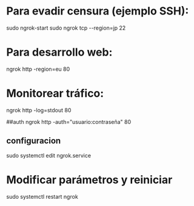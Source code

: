 # Para evadir censura (ejemplo SSH):
sudo ngrok-start
sudo ngrok tcp --region=jp 22

# Para desarrollo web:
ngrok http -region=eu 80

# Monitorear tráfico:
ngrok http -log=stdout 80


##auth
 ngrok http -auth="usuario:contraseña" 80

## configuracion 
sudo systemctl edit ngrok.service
# Modificar parámetros y reiniciar
sudo systemctl restart ngrok
